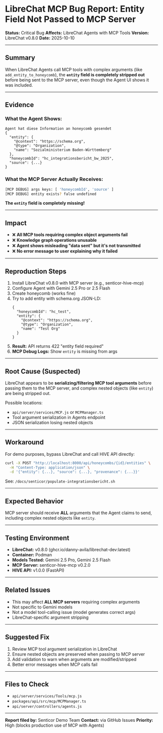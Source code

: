 # LibreChat MCP Bug Report: Entity Field Not Passed to MCP Server

**Status:** Critical Bug
**Affects:** LibreChat Agents with MCP Tools
**Version:** LibreChat v0.8.0
**Date:** 2025-10-10

---

## **Summary**

When LibreChat Agents call MCP tools with complex arguments (like `add_entity_to_honeycomb`), the **`entity` field is completely stripped out** before being sent to the MCP server, even though the Agent UI shows it was included.

---

## **Evidence**

### **What the Agent Shows:**
```
Agent hat diese Information an honeycomb gesendet
{
  "entity": {
    "@context": "https://schema.org",
    "@type": "Organization",
    "name": "Sozialministerium Baden-Württemberg"
  },
  "honeycombId": "hc_integrationsbericht_bw_2025",
  "source": {...}
}
```

### **What the MCP Server Actually Receives:**
```bash
[MCP DEBUG] args keys: [ 'honeycombId', 'source' ]
[MCP DEBUG] entity exists? false undefined
```

**The `entity` field is completely missing!**

---

## **Impact**

- ❌ **All MCP tools requiring complex object arguments fail**
- ❌ **Knowledge graph operations unusable**
- ❌ **Agent shows misleading "data sent" but it's not transmitted**
- ❌ **No error message to user explaining why it failed**

---

## **Reproduction Steps**

1. Install LibreChat v0.8.0 with MCP server (e.g., senticor-hive-mcp)
2. Configure Agent with Gemini 2.5 Pro or 2.5 Flash
3. Create honeycomb (works fine)
4. Try to add entity with schema.org JSON-LD:
   ```
   {
     "honeycombId": "hc_test",
     "entity": {
       "@context": "https://schema.org",
       "@type": "Organization",
       "name": "Test Org"
     }
   }
   ```
5. **Result:** API returns 422 "entity field required"
6. **MCP Debug Logs:** Show `entity` is missing from args

---

## **Root Cause (Suspected)**

LibreChat appears to be **serializing/filtering MCP tool arguments** before passing them to the MCP server, and complex nested objects (like `entity`) are being stripped out.

Possible locations:
- `api/server/services/MCP.js` or `MCPManager.ts`
- Tool argument serialization in Agents endpoint
- JSON serialization losing nested objects

---

## **Workaround**

For demo purposes, bypass LibreChat and call HIVE API directly:
```bash
curl -X POST "http://localhost:8000/api/honeycombs/{id}/entities" \
  -H "Content-Type: application/json" \
  -d '{"entity": {...}, "source": {...}, "provenance": {...}}'
```

See: `/docs/senticor/populate-integrationsbericht.sh`

---

## **Expected Behavior**

MCP server should receive **ALL** arguments that the Agent claims to send, including complex nested objects like `entity`.

---

## **Testing Environment**

- **LibreChat:** v0.8.0 (ghcr.io/danny-avila/librechat-dev:latest)
- **Container:** Podman
- **Models Tested:** Gemini 2.5 Pro, Gemini 2.5 Flash
- **MCP Server:** senticor-hive-mcp v0.2.0
- **HIVE API:** v1.0.0 (FastAPI)

---

## **Related Issues**

- This may affect **ALL MCP servers** requiring complex arguments
- Not specific to Gemini models
- Not a model tool-calling issue (model generates correct args)
- LibreChat-specific argument stripping

---

## **Suggested Fix**

1. Review MCP tool argument serialization in LibreChat
2. Ensure nested objects are preserved when passing to MCP server
3. Add validation to warn when arguments are modified/stripped
4. Better error messages when MCP calls fail

---

## **Files to Check**

- `api/server/services/Tools/mcp.js`
- `packages/api/src/mcp/MCPManager.ts`
- `api/server/controllers/agents.js`

---

**Report filed by:** Senticor Demo Team
**Contact:** via GitHub Issues
**Priority:** High (blocks production use of MCP with Agents)

